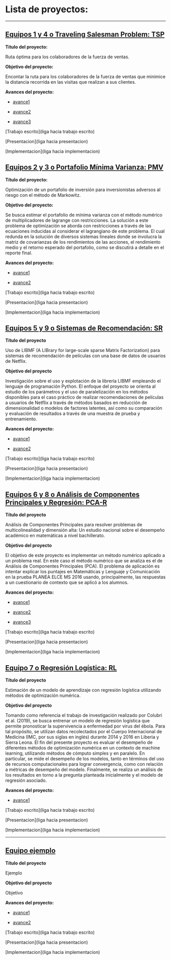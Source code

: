 # Lista de proyectos:

---

## [Equipos 1 y 4 o Traveling Salesman Problem: TSP](equipos/equipos_1_y_4)

**Título del proyecto:** 

Ruta óptima para los colaboradores de la fuerza de ventas.

**Objetivo del proyecto:** 

Encontar la ruta para los colaboradores de la fuerza de ventas que minimice la distancia recorrida en las visitas que realizan a sus clientes.

**Avances del proyecto:**

* [avance1](equipos/equipos_1_y_4/avance1)

* [avance2](equipos/equipos_1_y_4/avance2)

* [avance3](equipos/equipos_1_y_4/avance3)


[Trabajo escrito](liga hacia trabajo escrito)

[Presentacion](liga hacia presentacion)

[Implementacion](liga hacia implementacion)


## [Equipos 2 y 3 o Portafolio Mínima Varianza: PMV](equipos/equipos_2_y_3)

**Título del proyecto:** 

Optimización de un portafolio de inversión para inversionistas adversos al riesgo con el método de Markowitz.

**Objetivo del proyecto:**

Se busca estimar el portafolio de mínima varianza con el método numérico de multiplicadores de lagrange con restricciones. La solución a este problema de optimización se aborda con restricciones a través de las ecuaciones inducidas al considerar el lagrangiano de este problema. El cual redunda en la solución de diversos sistemas lineales donde se involucra la matriz de covarianzas de los rendimientos de las acciones, el rendimiento medio y el retorno esperado del portafolio, como se discutirá a detalle en el reporte final.

**Avances del proyecto:**

* [avance1](equipos/equipos_2_y_3/avance1)

* [avance2](equipos/equipos_2_y_3/avance2)


[Trabajo escrito](liga hacia trabajo escrito)

[Presentacion](liga hacia presentacion)

[Implementacion](liga hacia implementacion)


## [Equipos 5 y 9 o Sistemas de Recomendación: SR](equipos/equipo_5_y_9)

**Título del proyecto**

Uso de LIBMF (A LIBrary for large-scale sparse Matrix Factorization) para sistemas de recomendación de películas con una base de datos de usuarios de Netflix.

**Objetivo del proyecto**

Investigación sobre el uso y explotación de la librería LIBMF empleando el lenguaje de programación Python. El enfoque del proyecto se orienta al estudio de los parámetros y el uso de paralelización en los métodos disponibles para el caso práctico de realizar recomendaciones de películas a usuarios de Netflix a través de métodos basados en reducción de dimensionalidad o modelos de factores latentes, así como su comparación y evaluación de resultados a través de una muestra de prueba y entrenamiento.


**Avances del proyecto:**

* [avance1](equipos/equipo_5_y_9/avance1)

* [avance2](equipos/equipo_5_y_9/avance2)


[Trabajo escrito](liga hacia trabajo escrito)

[Presentacion](liga hacia presentacion)

[Implementacion](liga hacia implementacion)


## [Equipos 6 y 8 o Análisis de Componentes Principales y Regresión: PCA-R](equipos/equipos_6_y_8)

**Título del proyecto**

Análisis de Componentes Principales para resolver problemas de multicolinealidad y dimensión alta: Un estudio nacional sobre el desempeño académico en matemáticas a nivel bachillerato.

**Objetivo del proyecto**

El objetivo de este proyecto es implementar un método numérico aplicado a un problema real. En este caso el método numérico que se analiza es el de Análisis de Componentes Principales (PCA). El problema de aplicación es intentar explicar los puntajes en Matemáticas y Lenguaje y Comunicación en la prueba PLANEA ELCE MS 2016 usando, principalmente, las respuestas a un cuestionario de contexto que se aplicó a los alumnos.

**Avances del proyecto:**

* [avance1](equipos/equipos_6_y_8/avance1)

* [avance2](equipos/equipos_6_y_8/avance2)

* [avance3](equipos/equipos_6_y_8/avance3)



[Trabajo escrito](liga hacia trabajo escrito)

[Presentacion](liga hacia presentacion)

[Implementacion](liga hacia implementacion)


## [Equipo 7 o Regresión Logística: RL](equipos/equipo_7)


**Título del proyecto**

Estimación de un modelo de aprendizaje con regresión logística utilizando métodos de optimización numérica.

**Objetivo del proyecto**

Tomando como referencia el trabajo de investigación realizado por Colubri et al. (2019), se busca entrenar un modelo de regresión logística que permite pronosticar la supervivencia a enfermedad por virus del ébola. Para tal propósito, se utilizan datos recolectados por el Cuerpo Internacional de Medicina (IMC, por sus siglas en inglés) durante 2014 y 2016 en Liberia y Sierra Leona. El fin del presente proyecto es evaluar el desempeño de diferentes métodos de optimización numérica en un contexto de machine learning, utilizando métodos de cómputo simples y en paralelo. En particular, se mide el desempeño de los modelos, tanto en términos del uso de recursos computacionales para lograr convergencia, como con relación a métricas de desempeño del modelo. Finalmente, se realiza un análisis de los resultados en torno a la pregunta planteada inicialmente y el modelo de regresión asociado.

**Avances del proyecto:**

* [avance1](equipos/equipo_7/avance1)



[Trabajo escrito](liga hacia trabajo escrito)

[Presentacion](liga hacia presentacion)

[Implementacion](liga hacia implementacion)

---

## [Equipo ejemplo](equipos/equipo_ejemplo)

**Título del proyecto** 

Ejemplo

**Objetivo del proyecto**

Objetivo

**Avances del proyecto:**

* [avance1](equipos/equipo_ejemplo/avance1)

* [avance2](equipos/equipo_ejemplo/avance2)

[Trabajo escrito](liga hacia trabajo escrito)

[Presentacion](liga hacia presentacion)

[Implementacion](liga hacia implementacion)
